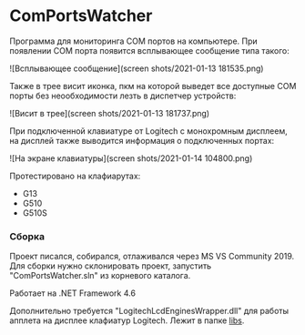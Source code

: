 # ComPortsWatcher

Программа для мониторинга COM портов на компьютере.
При появлении COM порта появится всплывающее сообщение типа такого:

![Всплывающее сообщение](screen shots/2021-01-13 181535.png)

Также в трее висит иконка, пкм на которой выведет все доступные COM порты
без неообходимости лезть в диспетчер устройств:

![Висит в трее](screen shots/2021-01-13 181737.png)

При подключенной клавиатуре от Logitech с монохромным дисплеем, на дисплей
также выводится информация о подключенных портах:

![На экране клавиатуры](screen shots/2021-01-14 104800.png)

Протестировано на клафиарутах:

* G13
* G510
* G510S

### Сборка

Проект писался, собирался, отлаживался через MS VS Community  2019.
Для сборки нужно склонировать проект, запустить "ComPortsWatcher.sln" из
корневого каталога.

Работает на .NET Framework 4.6

Дополнительно требуется "LogitechLcdEnginesWrapper.dll" для работы апплета
на дисплее клафиатур Logitech. Лежит в папке [libs](libs).
